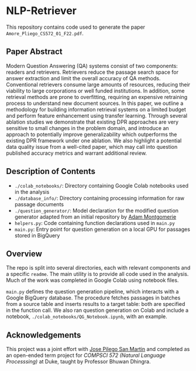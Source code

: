 # NLP-Retriever
This repository contains code used to generate the paper `Amore_Pliego_CS572_01_F22.pdf`. 

## Paper Abstract
Modern Question Answering (QA) systems consist of two components: readers
and retrievers. Retrievers reduce the passage search space for answer extraction
and limit the overall accuracy of QA methods. Conventional retrievers consume
large amounts of resources, reducing their viability to large corporations or well
funded institutions. In addition, some retrieval methods are prone to overfitting,
requiring an expensive retraining process to understand new document sources.
In this paper, we outline a methodology for building information retrieval systems
on a limited budget and perform feature enhancement using transfer learning.
Through several ablation studies we demonstrate that existing DPR approaches
are very sensitive to small changes in the problem domain, and introduce an
approach to potentially improve generalizability which outperforms the existing
DPR framework under one ablation. We also highlight a potential data quality
issue from a well-cited paper, which may call into question published accuracy
metrics and warrant additional review.

## Description of Contents
- `./colab_notebooks/`: Directory containing Google Colab notebooks used in the analysis
- `./database_info/`: Directory containing processing information for raw passage documents
- `./question_generator/`: Model declaration for the modified question generator adapted from an initial repository by [Adam Montgomerie](https://github.com/AMontgomerie/question_generator)
- `helpers.py`: Code containing function declarations used in `main.py`
- `main.py`: Entry point for question generation on a local GPU for passages stored in BigQuery

## Overview
The repo is split into several directories, each with relevant components and a specific `readme`. The main utility is to
provide all code used in the analysis. Much of the work was completed in Google Colab using notebook files.

`main.py` defines the question generation pipeline, which interacts with a Google BigQuery database. The procedure
fetches passages in batches from a source table and inserts results to a target table: both are specified in the 
function call. We also ran question generation on Colab and include a notebook, `./colab_notebooks/QG_Notebook.ipynb`, 
with an example.

## Acknowledgements
This project was a joint effort with [Jose Pilego San Martin](https://github.com/josePliego) and completed as an open-ended
term project for _COMPSCI 572 (Natural Language Processsing)_ at Duke, taught by Professor Bhuwan Dhingra.


